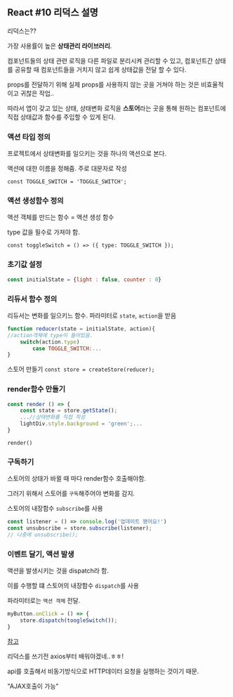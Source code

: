 ## React #10 리덕스 설명



리덕스는??

가장 사용률이 높은 **상태관리 라이브러리**.

컴포넌트들의 상태 관련 로직을 다른 파일로 분리시켜 관리할 수 있고, 컴포넌트간 상태를 공유할 때 컴포넌트들을 거치지 않고 쉽게 상태값을 전달 할 수 있다.



props를 전달하기 위해 실제 props를 사용하지 않는 곳을 거쳐야 하는 것은 비효율적이고 귀찮은 작업..

따라서 앱이 갖고 있는 상태, 상태변화 로직을 **스토어**라는 곳을 통해 원하는 컴포넌트에 직접 상태값과 함수를 주입할 수 있게 된다.





### 액션 타입 정의

프로젝트에서 상태변화를 일으키는 것을 하나의 액션으로 본다.

액션에 대한 이름을 정해줌. 주로 대문자로 작성

`const TOGGLE_SWITCH = 'TOGGLE_SWITCH';`

### 액션 생성함수 정의

액션 객체를 만드는 함수 = 액션 생성 함수

type 값을 필수로 가져야 함.

`const toggleSwitch = () => ({ type: TOGGLE_SWITCH });`

### 초기값 설정

```javascript
const initialState = {light : false, counter : 0}
```



### 리듀서 함수 정의

리듀서는 변화를 일으키느 함수. 파라미터로 `state`, `action`을 받음

```javascript
function reducer(state = initialState, action){
//action객체에 type이 들어있음.
	switch(action.type)
		case TOGGLE_SWITCH:...
}
```

스토어 만들기 `const store = createStore(reducer);`

### render함수 만들기

```javascript
const render () => {
	const state = store.getState();
	...//상태변화를 직접 작성
    lightDiv.style.background = 'green';...
}
```

`render()`

### 구독하기

스토어의 상태가 바뀔 때 마다 render함수 호출해야함.

그러기 위해서 스토어를 `구독`해주어야 변화를 감지.

스토어의 내장함수 `subscribe`를 사용

```javascript
const listener = () => console.log('업데이트 됐어요!')
const unsubscribe = store.subscribe(listener);
// 나중에 unsubscribe();
```



### 이벤트 달기, 액션 발생

액션을 발생시키는 것을 dispatch라 함.

이를 수행할 떄 스토어의 내장함수 `dispatch`를 사용

파라미터로는 `액션 객체` 전달.

```javascript
myButton.onClick = () => {
	store.dispatch(toogleSwitch());
}
```

[참고]([https://velog.io/@velopert/Redux-1-%EC%86%8C%EA%B0%9C-%EB%B0%8F-%EA%B0%9C%EB%85%90%EC%A0%95%EB%A6%AC-zxjlta8ywt](https://velog.io/@velopert/Redux-1-소개-및-개념정리-zxjlta8ywt))





리덕스를 쓰기전 axios부터 배워야겠네..ㅎㅎ!

api를 호출해서 비동기방식으로 HTTP데이터 요청을 실행하는 것이기 때문.

"AJAX호출이 가능"

